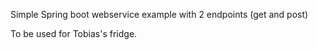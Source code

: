 Simple Spring boot webservice example with 2 endpoints (get and post)

To be used for Tobias's fridge.